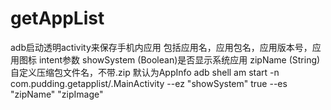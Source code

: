 # getAppList
adb启动透明activity来保存手机内应用
包括应用名，应用包名，应用版本号，应用图标
intent参数
    showSystem (Boolean)是否显示系统应用
    zipName    (String) 自定义压缩包文件名，不带.zip  默认为AppInfo
adb shell am start -n com.pudding.getapplist/.MainActivity --ez "showSystem" true --es "zipName" "zipImage"